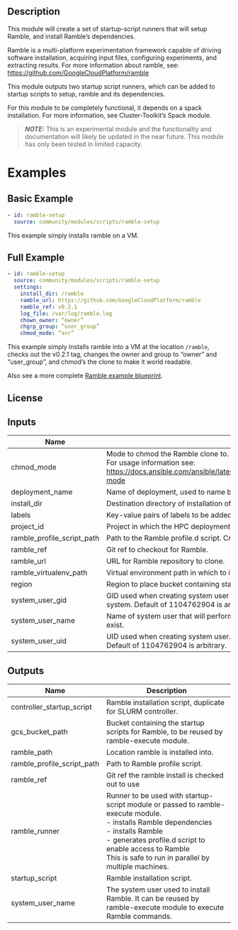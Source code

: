 ## Description

This module will create a set of startup-script runners that will setup Ramble,
and install Ramble’s dependencies.

Ramble is a multi-platform experimentation framework capable of driving
software installation, acquiring input files, configuring experiments, and
extracting results. For more information about ramble, see:
https://github.com/GoogleCloudPlatform/ramble

This module outputs two startup script runners, which can be added to startup
scripts to setup, ramble and its dependencies.

For this module to be completely functional, it depends on a spack
installation. For more information, see Cluster-Toolkit’s Spack module.

> **_NOTE:_** This is an experimental module and the functionality and
> documentation will likely be updated in the near future. This module has only
> been tested in limited capacity.

# Examples

## Basic Example

```yaml
- id: ramble-setup
  source: community/modules/scripts/ramble-setup
```

This example simply installs ramble on a VM.

## Full Example

```yaml
- id: ramble-setup
  source: community/modules/scripts/ramble-setup
  settings:
    install_dir: /ramble
    ramble_url: https://github.com/GoogleCloudPlatform/ramble
    ramble_ref: v0.2.1
    log_file: /var/log/ramble.log
    chown_owner: “owner”
    chgrp_group: “user_group”
    chmod_mode: “a+r”
```

This example simply installs ramble into a VM at the location `/ramble`, checks
out the v0.2.1 tag, changes the owner and group to “owner” and “user_group”,
and chmod’s the clone to make it world readable.

Also see a more complete [Ramble example blueprint](../../../examples/ramble.yaml).

## License

<!-- BEGINNING OF PRE-COMMIT-TERRAFORM DOCS HOOK -->
## Inputs

| Name | Description | Type | Default | Required |
|------|-------------|------|---------|:--------:|
| chmod\_mode | Mode to chmod the Ramble clone to. Defaults to `""` (i.e. do not modify).<br>For usage information see:<br>https://docs.ansible.com/ansible/latest/collections/ansible/builtin/file_module.html#parameter-mode | `string` | `""` | no |
| deployment\_name | Name of deployment, used to name bucket containing startup script. | `string` | n/a | yes |
| install\_dir | Destination directory of installation of Ramble. | `string` | `"/apps/ramble"` | no |
| labels | Key-value pairs of labels to be added to created resources. | `map(string)` | n/a | yes |
| project\_id | Project in which the HPC deployment will be created. | `string` | n/a | yes |
| ramble\_profile\_script\_path | Path to the Ramble profile.d script. Created by this module | `string` | `"/etc/profile.d/ramble.sh"` | no |
| ramble\_ref | Git ref to checkout for Ramble. | `string` | `"develop"` | no |
| ramble\_url | URL for Ramble repository to clone. | `string` | `"https://github.com/GoogleCloudPlatform/ramble"` | no |
| ramble\_virtualenv\_path | Virtual environment path in which to install Ramble Python interpreter and other dependencies | `string` | `"/usr/local/ramble-python"` | no |
| region | Region to place bucket containing startup script. | `string` | n/a | yes |
| system\_user\_gid | GID used when creating system user group. Ignored if `system_user_name` already exists on system. Default of 1104762904 is arbitrary. | `number` | `1104762904` | no |
| system\_user\_name | Name of system user that will perform installation of Ramble. It will be created if it does not exist. | `string` | `"ramble"` | no |
| system\_user\_uid | UID used when creating system user. Ignored if `system_user_name` already exists on system. Default of 1104762904 is arbitrary. | `number` | `1104762904` | no |

## Outputs

| Name | Description |
|------|-------------|
| controller\_startup\_script | Ramble installation script, duplicate for SLURM controller. |
| gcs\_bucket\_path | Bucket containing the startup scripts for Ramble, to be reused by ramble-execute module. |
| ramble\_path | Location ramble is installed into. |
| ramble\_profile\_script\_path | Path to Ramble profile script. |
| ramble\_ref | Git ref the ramble install is checked out to use |
| ramble\_runner | Runner to be used with startup-script module or passed to ramble-execute module.<br>- installs Ramble dependencies<br>- installs Ramble<br>- generates profile.d script to enable access to Ramble<br>This is safe to run in parallel by multiple machines. |
| startup\_script | Ramble installation script. |
| system\_user\_name | The system user used to install Ramble. It can be reused by ramble-execute module to execute Ramble commands. |

<!-- END OF PRE-COMMIT-TERRAFORM DOCS HOOK -->
